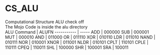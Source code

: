 # CS_ALU
Computational Structure ALU check off </br>
The Mojo Code is inside the alu directory</br>
ALU Command | ALUFN
----------- | -----
ADD | 000000
SUB	| 000001
MUT | 000010
AND	| 011000
OR | 011110
XOR	| 010110
LDR	| 011010
NAND | 010111
NOR	| 010001
XNOR | 011001
NLDR | 010101
CPLT | 110101
CPLE | 110111
CPEQ | 110011
SHL | 100000
SHR | 100001
SRA | 100011

